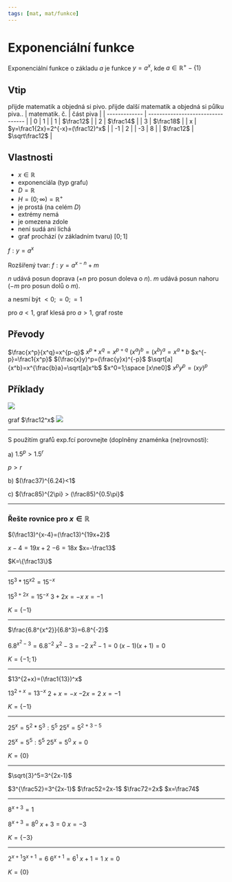 ```yaml
---
tags: [mat, mat/funkce]
---
```

# Exponenciální funkce
Exponenciální funkce o základu $a$ je funkce $y=a^x$, kde $a\in\mathbb{R}^+-\{1\}$

## Vtip
přijde matematik a objedná si pivo.
přijde další matematik a objedná si půlku piva..
| matematik. č. | část piva                         |
| ------------- | --------------------------------- |
| 0             | 1                                 |
| 1             | $\frac12$                         |
| 2             | $\frac14$                         |
| 3             | $\frac18$                         |
| x             | $y=\frac1{2x}=2^{-x}=(\frac12)^x$ |
| -1            | 2                                 |
| -3            | 8                                 |
| $\frac12$     | $\sqrt\frac12$                    |

## Vlastnosti
- $x\in\mathbb{R}$
- exponenciála (typ grafu)
- $D=\mathbb{R}$
- $H=(0;\infty)=\mathbb{R}^+$
- je prostá (na celém $D$)
- extrémy nemá
- je omezena zdole 
- není sudá ani lichá
- graf prochází (v základním tvaru) $[0;1]$

$f: y=a^x$

Rozšířený tvar:
$f: y=a^{x-n}+m$

$n$ udává posun doprava ($+n$ pro posun doleva o $n$).
$m$ udává posun nahoru ($-m$ pro posun dolů o $m$).
 
a nesmí být $\lt0;=0;=1$

pro $a < 1$, graf klesá
pro $a > 1$, graf roste

## Převody
$\frac{x^p}{x^q}=x^{p-q}$
$x^p*x^q=x^{p+q}$
$(x^a)^b=(x^b)^a=x^a*b$
$x^{-p}=\frac1{x^p}$
$(\frac{x}y)^p=(\frac{y}x)^{-p}$
$\sqrt[a]{x^b}=x^{\frac{b}a}=\sqrt[a]x^b$
$x^0=1;\space [x\ne0]$
$x^py^p=(xy)^p$

## Příklady
![](Pasted%20image%2020221005111551.png)

graf $\frac12^x$
![](Pasted%20image%2020221004142221.png)

---

S použitím grafů exp.fcí porovnejte (doplněny znaménka (ne)rovnosti):

a) $1.5^p > 1.5^r$

$p > r$

b) $(\frac37)^{6.24}<1$

c) $(\frac85)^{2\pi} > (\frac85)^{0.5\pi}$

---

### Řešte rovnice pro $x\in\mathbb{R}$

$(\frac13)^{x-4}=(\frac13)^{19x+2}$

$x-4=19x+2$
$-6=18x$
$x=-\frac13$

$K=\{\frac13\}$

---

$15^3*15^{x2}=15^{-x}$

$15^{3+2x}=15^{-x}$
$3+2x=-x$
$x=-1$

$K=\{-1\}$

---

$\frac{6.8^{x^2}}{6.8^3}=6.8^{-2}$

$6.8^{x^2-3}=6.8^{-2}$
$x^2-3=-2$
$x^2-1=0$
$(x-1)(x+1)=0$

$K=\{-1;1\}$

---

$13^{2+x}=(\frac1{13})^x$

$13^{2+x}=13^{-x}$
$2+x=-x$
$-2x=2$
$x=-1$

$K=\{-1\}$

---

$25^x=5^2*5^3:5^5$
$25^x=5^{2+3-5}$

$25^x=5^5:5^5$
$25^x=5^0$
$x=0$

$K=\{0\}$

---

$\sqrt{3}^5=3^{2x-1}$

$3^{\frac52}=3^{2x-1}$
$\frac52=2x-1$
$\frac72=2x$
$x=\frac74$

---

$8^{x+3}=1$

$8^{x+3}=8^0$
$x+3=0$
$x=-3$

$K=\{-3\}$

---

$2^{x+1}3^{x+1}=6$
$6^{x+1}=6^1$
$x+1=1$
$x=0$

$K=\{0\}$
